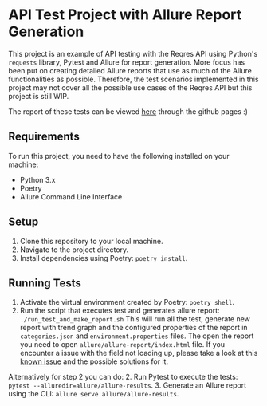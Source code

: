 # API Test Project with Allure Report Generation

This project is an example of API testing with the Reqres API using Python's `requests` library, Pytest and Allure for report generation.
More focus has been put on creating detailed Allure reports that use as much of the Allure functionalities as possible. Therefore, the test scenarios implemented in this project may not cover all the possible use cases of the Reqres API but this project is still WIP.

The report of these tests can be viewed [here](https://kpochodyla.github.io/sample_api_tests/allure-report/index.html#) through the github pages :)

## Requirements

To run this project, you need to have the following installed on your machine:

- Python 3.x
- Poetry
- Allure Command Line Interface

## Setup

1. Clone this repository to your local machine.
2. Navigate to the project directory.
3. Install dependencies using Poetry: `poetry install`.

## Running Tests

1. Activate the virtual environment created by Poetry: `poetry shell`.
2. Run the script that executes test and generates allure report: `./run_test_and_make_report.sh`
This will run all the test, generate new report with trend graph and the configured properties of the report in `categories.json` and `environment.properties` files. The open the report you need to open `allure/allure-report/index.html` file. 
If you encounter a issue with the field not loading up, please take a look at this [known issue](https://github.com/allure-framework/allure2/issues/968) and the possible solutions for it. 

Alternatively for step 2 you can do:
2. Run Pytest to execute the tests: `pytest --alluredir=allure/allure-results`.
3. Generate an Allure report using the CLI: `allure serve allure/allure-results`.
